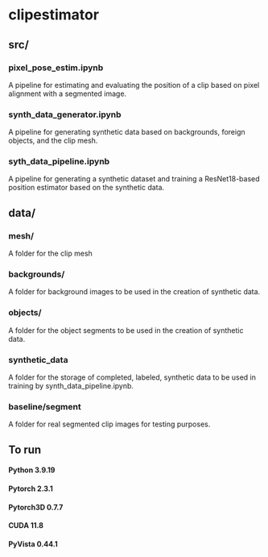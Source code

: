 # clipestimator

## src/
### pixel_pose_estim.ipynb
A pipeline for estimating and evaluating the position of a clip based on pixel alignment with a segmented image.

### synth_data_generator.ipynb
A pipeline for generating synthetic data based on backgrounds, foreign objects, and the clip mesh.

### syth_data_pipeline.ipynb
A pipeline for generating a synthetic dataset and training a ResNet18-based position estimator based on the synthetic data.

## data/
### mesh/
A folder for the clip mesh

### backgrounds/
A folder for background images to be used in the creation of synthetic data.

### objects/
A folder for the object segments to be used in the creation of synthetic data.

### synthetic_data
A folder for the storage of completed, labeled, synthetic data to be used in training by synth_data_pipeline.ipynb.

### baseline/segment
A folder for real segmented clip images for testing purposes.


## To run
#### Python 3.9.19
#### Pytorch 2.3.1
#### Pytorch3D 0.7.7
#### CUDA 11.8
#### PyVista 0.44.1
